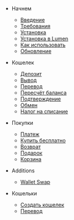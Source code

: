 - Начнем

    - [Введение](README)
    - [Требования](requirements)
    - [Установка](installation)
    - [Установка в Lumen](lumen)
    - [Как использовать](basic-usage)
    - [Обновление](upgrade-guide)

- Кошелек

    - [Депозит](deposit)
    - [Вывод](withdraw)
    - [Перевод](transfer)
    - [Пересчёт баланса](refresh)
    - [Подтверждение](confirm)
    - [Обмен](exchange)
    - [Налог на списание](taxing)

- Покупки

    - [Платеж](payment)
    - [Купить бесплатно](pay-free)
    - [Возврат](refund)
    - [Подарок](gift)
    - [Корзина](cart)
    
- Additions

    - [Wallet Swap](laravel-wallet-swap)

- Кошельки

    - [Создать кошелек](new-wallet)
    - [Перевод](wallet-transfer)

<!--
- Currencies

    - [Rate Service](rate)
    - [Create Wallet](rate-wallet)
    - [Taxing](rate-taxing)
-->
